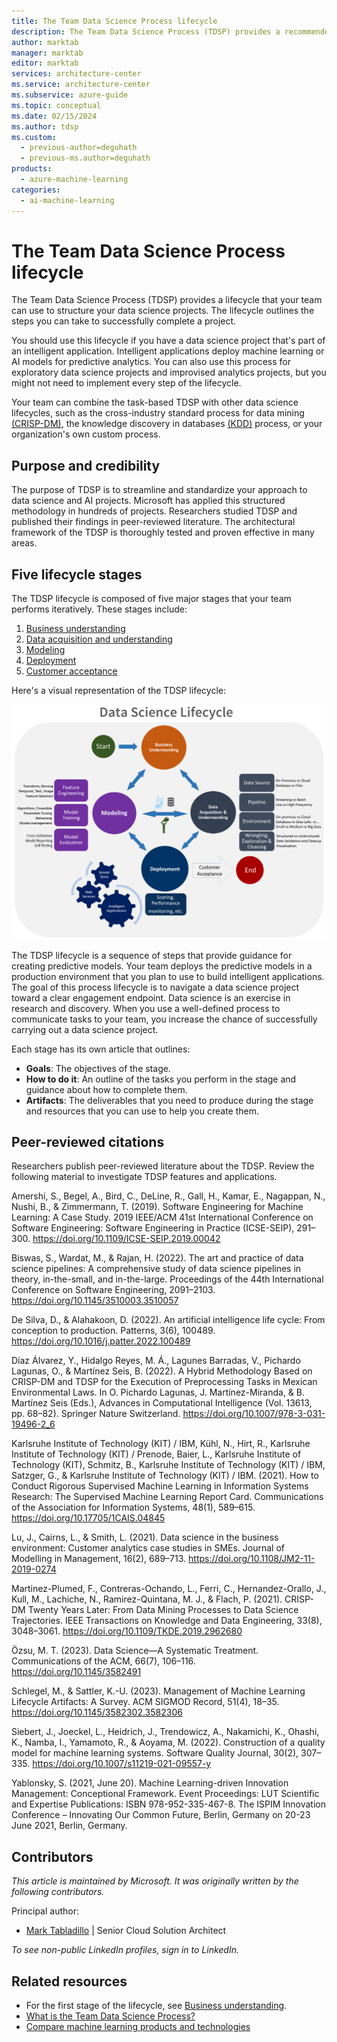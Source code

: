 ```yaml
---
title: The Team Data Science Process lifecycle
description: The Team Data Science Process (TDSP) provides a recommended lifecycle that you can use to structure your data science projects.
author: marktab
manager: marktab
editor: marktab
services: architecture-center
ms.service: architecture-center
ms.subservice: azure-guide
ms.topic: conceptual
ms.date: 02/15/2024
ms.author: tdsp
ms.custom:
  - previous-author=deguhath
  - previous-ms.author=deguhath
products:
  - azure-machine-learning
categories:
  - ai-machine-learning
---
```

# The Team Data Science Process lifecycle

The Team Data Science Process (TDSP) provides a lifecycle that your team can use to structure your data science projects. The lifecycle outlines the steps you can take to successfully complete a project. 

You should use this lifecycle if you have a data science project that's part of an intelligent application. Intelligent applications deploy machine learning or AI models for predictive analytics. You can also use this process for exploratory data science projects and improvised analytics projects, but you might not need to implement every step of the lifecycle.

Your team can combine the task-based TDSP with other data science lifecycles, such as the cross-industry standard process for data mining [(CRISP-DM)](https://wikipedia.org/wiki/Cross_Industry_Standard_Process_for_Data_Mining), the knowledge discovery in databases [(KDD)](https://wikipedia.org/wiki/Data_mining#Process) process, or your organization's own custom process.

## Purpose and credibility

The purpose of TDSP is to streamline and standardize your approach to data science and AI projects. Microsoft has applied this structured methodology in hundreds of projects. Researchers studied TDSP and published their findings in peer-reviewed literature. The architectural framework of the TDSP is thoroughly tested and proven effective in many areas.

## Five lifecycle stages

The TDSP lifecycle is composed of five major stages that your team performs iteratively. These stages include:

1. [Business understanding](lifecycle-business-understanding.md)
2. [Data acquisition and understanding](lifecycle-data.md)
3. [Modeling](lifecycle-modeling.md)
4. [Deployment](lifecycle-deployment.md)
5. [Customer acceptance](lifecycle-acceptance.md)

Here's a visual representation of the TDSP lifecycle:

[![Diagram that shows the stages of the TDSP lifecycle.](./media/lifecycle/tdsp-lifecycle2.png)](./media/lifecycle/tdsp-lifecycle2.png)

The TDSP lifecycle is a sequence of steps that provide guidance for creating predictive models. Your team deploys the predictive models in a production environment that you plan to use to build intelligent applications. The goal of this process lifecycle is to navigate a data science project toward a clear engagement endpoint. Data science is an exercise in research and discovery. When you use a well-defined process to communicate tasks to your team, you increase the chance of successfully carrying out a data science project.

Each stage has its own article that outlines:

* **Goals**: The objectives of the stage.
* **How to do it**: An outline of the tasks you perform in the stage and guidance about how to complete them.
* **Artifacts**: The deliverables that you need to produce during the stage and resources that you can use to help you create them.

## Peer-reviewed citations

Researchers publish peer-reviewed literature about the TDSP. Review the following material to investigate TDSP features and applications.

Amershi, S., Begel, A., Bird, C., DeLine, R., Gall, H., Kamar, E., Nagappan, N., Nushi, B., & Zimmermann, T. (2019). Software Engineering for Machine Learning: A Case Study. 2019 IEEE/ACM 41st International Conference on Software Engineering: Software Engineering in Practice (ICSE-SEIP), 291–300. https://doi.org/10.1109/ICSE-SEIP.2019.00042

Biswas, S., Wardat, M., & Rajan, H. (2022). The art and practice of data science pipelines: A comprehensive study of data science pipelines in theory, in-the-small, and in-the-large. Proceedings of the 44th International Conference on Software Engineering, 2091–2103. https://doi.org/10.1145/3510003.3510057

De Silva, D., & Alahakoon, D. (2022). An artificial intelligence life cycle: From conception to production. Patterns, 3(6), 100489. https://doi.org/10.1016/j.patter.2022.100489

Díaz Álvarez, Y., Hidalgo Reyes, M. Á., Lagunes Barradas, V., Pichardo Lagunas, O., & Martínez Seis, B. (2022). A Hybrid Methodology Based on CRISP-DM and TDSP for the Execution of Preprocessing Tasks in Mexican Environmental Laws. In O. Pichardo Lagunas, J. Martínez-Miranda, & B. Martínez Seis (Eds.), Advances in Computational Intelligence (Vol. 13613, pp. 68–82). Springer Nature Switzerland. https://doi.org/10.1007/978-3-031-19496-2_6

Karlsruhe Institute of Technology (KIT) / IBM, Kühl, N., Hirt, R., Karlsruhe Institute of Technology (KIT) / Prenode, Baier, L., Karlsruhe Institute of Technology (KIT), Schmitz, B., Karlsruhe Institute of Technology (KIT) / IBM, Satzger, G., & Karlsruhe Institute of Technology (KIT) / IBM. (2021). How to Conduct Rigorous Supervised Machine Learning in Information Systems Research: The Supervised Machine Learning Report Card. Communications of the Association for Information Systems, 48(1), 589–615. https://doi.org/10.17705/1CAIS.04845

Lu, J., Cairns, L., & Smith, L. (2021). Data science in the business environment: Customer analytics case studies in SMEs. Journal of Modelling in Management, 16(2), 689–713. https://doi.org/10.1108/JM2-11-2019-0274

Martinez-Plumed, F., Contreras-Ochando, L., Ferri, C., Hernandez-Orallo, J., Kull, M., Lachiche, N., Ramirez-Quintana, M. J., & Flach, P. (2021). CRISP-DM Twenty Years Later: From Data Mining Processes to Data Science Trajectories. IEEE Transactions on Knowledge and Data Engineering, 33(8), 3048–3061. https://doi.org/10.1109/TKDE.2019.2962680

Özsu, M. T. (2023). Data Science—A Systematic Treatment. Communications of the ACM, 66(7), 106–116. https://doi.org/10.1145/3582491

Schlegel, M., & Sattler, K.-U. (2023). Management of Machine Learning Lifecycle Artifacts: A Survey. ACM SIGMOD Record, 51(4), 18–35. https://doi.org/10.1145/3582302.3582306

Siebert, J., Joeckel, L., Heidrich, J., Trendowicz, A., Nakamichi, K., Ohashi, K., Namba, I., Yamamoto, R., & Aoyama, M. (2022). Construction of a quality model for machine learning systems. Software Quality Journal, 30(2), 307–335. https://doi.org/10.1007/s11219-021-09557-y

Yablonsky, S. (2021, June 20). Machine Learning-driven Innovation Management: Conceptional Framework. Event Proceedings: LUT Scientific and Expertise Publications: ISBN 978-952-335-467-8. The ISPIM Innovation Conference – Innovating Our Common Future, Berlin, Germany on 20-23 June 2021, Berlin, Germany.

## Contributors

*This article is maintained by Microsoft. It was originally written by the following contributors.* 

Principal author:

 - [Mark Tabladillo](https://www.linkedin.com/in/marktab) | Senior Cloud Solution Architect
 
*To see non-public LinkedIn profiles, sign in to LinkedIn.*

## Related resources

- For the first stage of the lifecycle, see [Business understanding](lifecycle-business-understanding.md).
- [What is the Team Data Science Process?](overview.yml)
- [Compare machine learning products and technologies](../ai-ml/guide/data-science-and-machine-learning.md)
